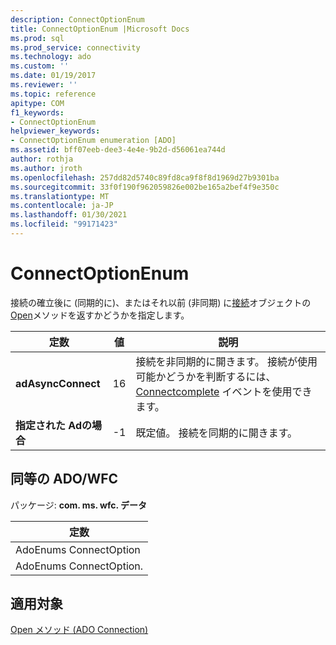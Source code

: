 ```yaml
---
description: ConnectOptionEnum
title: ConnectOptionEnum |Microsoft Docs
ms.prod: sql
ms.prod_service: connectivity
ms.technology: ado
ms.custom: ''
ms.date: 01/19/2017
ms.reviewer: ''
ms.topic: reference
apitype: COM
f1_keywords:
- ConnectOptionEnum
helpviewer_keywords:
- ConnectOptionEnum enumeration [ADO]
ms.assetid: bff07eeb-dee3-4e4e-9b2d-d56061ea744d
author: rothja
ms.author: jroth
ms.openlocfilehash: 257dd82d5740c89fd8ca9f8f8d1969d27b9301ba
ms.sourcegitcommit: 33f0f190f962059826e002be165a2bef4f9e350c
ms.translationtype: MT
ms.contentlocale: ja-JP
ms.lasthandoff: 01/30/2021
ms.locfileid: "99171423"
---
```

# <a name="connectoptionenum"></a>ConnectOptionEnum
接続の確立後に (同期的に)、またはそれ以前 (非同期) に[接続](./connection-object-ado.md)オブジェクトの[Open](./open-method-ado-connection.md)メソッドを返すかどうかを指定します。  
  
|定数|値|説明|  
|--------------|-----------|-----------------|  
|**adAsyncConnect**|16|接続を非同期的に開きます。 接続が使用可能かどうかを判断するには、 [Connectcomplete](./connectcomplete-and-disconnect-events-ado.md) イベントを使用できます。|  
|**指定された Adの場合**|-1|既定値。 接続を同期的に開きます。|  
  
## <a name="adowfc-equivalent"></a>同等の ADO/WFC  
 パッケージ: **com. ms. wfc. データ**  
  
|定数|  
|--------------|  
|AdoEnums ConnectOption|  
|AdoEnums ConnectOption.|  
  
## <a name="applies-to"></a>適用対象  
 [Open メソッド (ADO Connection)](./open-method-ado-connection.md)